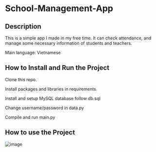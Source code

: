 # School-Management-App

## Description
This is a simple app I made in my free time. It can check attendance, and manage some necessary information of students and teachers.

Main language: Vietnamese

## How to Install and Run the Project
Clone this repo.

Install packages and libraries in requirements

Install and setup MySQL database follow db.sql

Change username/password in data.py

Compile and run main.py

## How to use the Project

![image](https://github.com/Bingtoni2122/School_Management_App/assets/97716130/749eefb3-132f-4e93-b7e4-951bebf9a076)

